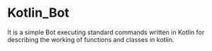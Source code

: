 # Kotlin_Bot
It is a simple Bot executing standard commands written in Kotlin for describing the working of functions and classes in kotlin.

